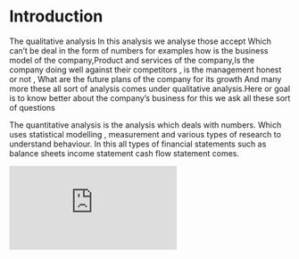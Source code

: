 # Introduction
The qualitative analysis In this analysis we analyse those accept Which can’t be deal in the form of numbers for examples how is the business model of the company,Product and services of the company,Is the company doing well against their competitors , is the management honest or not , What are the future plans of the company for its growth And many more these all sort of analysis comes under qualitative analysis.Here or goal is to know better about the company’s business for this we ask all these sort of questions

The quantitative analysis is the analysis which deals with numbers. Which uses statistical modelling , measurement and various types of research to understand behaviour. In this all types of financial statements such as balance sheets income statement cash flow statement comes.

![text img](https://pngtree.com/freepng/mathematical-arithmetic-function-ruler-compass-compass-pencil-math-symbol_5363369.html)